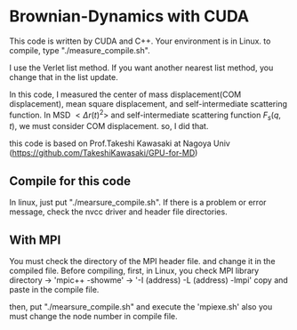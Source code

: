 # Brownian-Dynamics with CUDA

This code is written by CUDA and C++.
Your environment is in Linux. to compile, type "./measure_compile.sh".

I use the Verlet list method. If you want another nearest list method, you change that in the list update.

In this code, I measured the center of mass displacement(COM displacement), mean square displacement, and self-intermediate scattering function.
In MSD $<\Delta r(t)^2>$ and self-intermediate scattering function $F_s(q,t)$, we must consider COM displacement. so, I did that.

this code is based on Prof.Takeshi Kawasaki at Nagoya Univ (https://github.com/TakeshiKawasaki/GPU-for-MD)

## Compile for this code

In linux, just put "./mearsure_compile.sh". If there is a problem or error message, check the nvcc driver and header file directories.

## With MPI

You must check the directory of the MPI header file. and change it in the  compiled file.
Before compiling, first, in Linux, you check MPI library directory -> 'mpic++ -showme' -> '-I (address) -L (address) -lmpi' copy and paste in the compile file.

then, put "./mearsure_compile.sh" and execute the 'mpiexe.sh' also you must change the node number in compile file.

